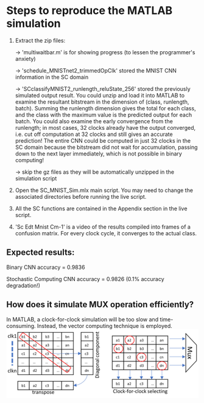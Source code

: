# Steps to reproduce the MATLAB simulation

1) Extract the zip files:

   -> 'multiwaitbar.m' is for showing progress (to lessen the programmer's anxiety)

   -> 'schedule_MNISTnet2_trimmedOpClk' stored the MNIST CNN information in the SC domain

   -> 'SCclassifyMNIST2_runlength_reluState_256' stored the previously simulated output result. You could unzip and load it into MATLAB to examine the resultant bitstream in the dimension of (class, runlength, batch). Summing the runlength dimension gives the total for each class, and the class with the maximum value is the predicted output for each batch. You could also examine the early convergence from the runlength; in most cases, 32 clocks already have the output converged, i.e. cut off computation at 32 clocks and still gives an accurate prediction! The entire CNN could be computed in just 32 clocks in the SC domain because the bitstream did not wait for accumulation, passing down to the next layer immediately, which is not possible in binary computing!

   -> skip the gz files as they will be automatically unzipped in the simulation script

3) Open the SC_MNIST_Sim.mlx main script. You may need to change the associated directories before running the live script.

4) All the SC functions are contained in the Appendix section in the live script.

5) 'Sc Edt Mnist Cm-1' is a video of the results compiled into frames of a confusion matrix. For every clock cycle, it converges to the actual class.

## Expected results:

Binary CNN accuracy = 0.9836

Stochastic Computing CNN accuracy = 0.9826 (0.1% accuracy degradation!)

## How does it simulate MUX operation efficiently?

In MATLAB, a clock-for-clock simulation will be too slow and time-consuming. Instead, the vector computing technique is employed. ![It lists all selected bitstreams in rows, then takes the diagonal element of the matrix, which is functionally equivalent to a multiplexing operation across the entire runlength at once.](https://raw.githubusercontent.com/hinata9276/FPGA_SC/refs/heads/main/MATLAB(new)/MNIST_SC/images/vectorComputing2.png)

